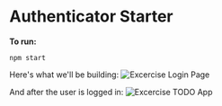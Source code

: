 # Authenticator Starter

**To run:**
```
npm start
```

Here's what we'll be building:
![Excercise Login Page](http://i.imgur.com/00NLYJA.png)

And after the user is logged in:
![Excercise TODO App](http://i.imgur.com/8omW2kR.png)
